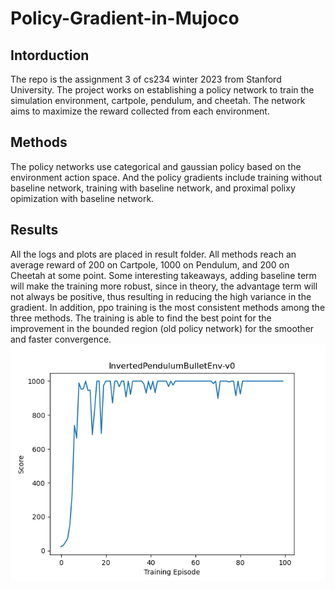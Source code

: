 # Policy-Gradient-in-Mujoco
## Intorduction
The repo is the assignment 3 of cs234 winter 2023 from Stanford University.
The project works on establishing a policy network to train the simulation environment, cartpole, pendulum, and cheetah. The network aims to maximize the reward collected from each environment. 
## Methods
The policy networks use categorical and gaussian policy based on the environment action space. And the policy gradients include training without baseline network, training with baseline network, and proximal polixy opimization with baseline network. 
## Results
All the logs and plots are placed in result folder. All methods reach an average reward of 200 on Cartpole, 1000 on Pendulum, and 200 on Cheetah at some point. Some interesting takeaways, adding baseline term will make the training more robust, since in theory, the advantage term will not always be positive, thus resulting in reducing the high variance in the gradient. In addition, ppo training is the most consistent methods among the three methods. The training is able to find the best point for the improvement in the bounded region (old policy network) for the smoother and faster convergence.
![](results/InvertedPendulumBulletEnv-v0-ppo-seed=1/scores.png)
